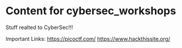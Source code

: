 # Content for cybersec_workshops
Stuff realted to CyberSec!!!

Important Links:
    https://picoctf.com/
    https://www.hackthissite.org/
